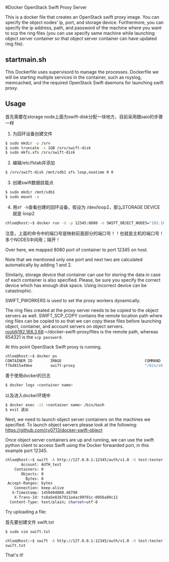 #Docker OpenStack Swift Proxy Server

This is a docker file that creates an OpenStack swift proxy image. You can
specify the object nodes' ip, port, and storage device. Furthermore, you can
specify the ip address, path, and password of the machine where you want to scp
the ring files (you can use specify same machine while launching object server
container so that object server container can have updated ring file).


## startmain.sh

This Dockerfile uses supervisord to manage the processes.
Dockerfile we will be starting multiple services in the container, such as
rsyslog, memcached, and the required OpenStack Swift daemons for launching
swift proxy.


## Usage

首先需要在storage node上面为swift-disk分配一块地方，目前采用跟saio的步骤一样

1. 为回环设备创建文件
```bash
$ sudo mkdir -p /srv
$ sudo truncate -s 1GB /srv/swift-disk
$ sudo mkfs.xfs /srv/swift-disk
```

2. 编辑/etc/fstab并添加

```bash
$ /srv/swift-disk /mnt/sdb1 xfs loop,noatime 0 0
```

3. 创建swift数据挂载点

```bash
$ sudo mkdir /mnt/sdb1
$ sudo mount -a
```

4. 用```df -h```查看创建的回环设备，假设为 /dev/loop2，那么STORAGE DEVICE 就是 loop2

```bash
chloe@host:~$ docker run -d -p 12345:8080 -e SWIFT_OBJECT_NODES="192.168.3.68:8010:loop2" -e SWIFT_PWORKERS=64  -e SWIFT_SCP_COPY=root@192.168.3.68:~/docker-swift-proxy/files:654321 -t swift-proxy
```

注意，上面的命令中的端口号是映射前面部分的端口号！！也就是主机的端口号！多个NODES中间用；隔开！

Over here, we mapped 8080 port of container to port 12345 on host. 


Note that we mentioned only one port and next two are calculated automatically by adding 1 and 2. 


Similarly, storage device that container
can use for storing the data in case of each container is also specified. Please, be sure you specify
the correct device which has enough disk space. Using incorrect device can be catastrophic.


SWIFT_PWORKERS is used to set the proxy workers dynamically.

The ring files created at the proxy server needs to be copied to the object servers as well. SWIFT_SCP_COPY
contains the remote location path where ring files can be copied to so that we
can copy these files before launching object, container, and account servers on object servers. root@192.168.3.68:~/docker-swift-proxy/files is the remote path, whereas 654321 is the `scp password`.

At this point OpenStack Swift proxy is running.


```bash
chloe@host:~$ docker ps
CONTAINER ID        IMAGE                                     COMMAND                CREATED             STATUS              PORTS                     NAMES
f7bd815a49ee        swift-proxy                               "/bin/sh -c /usr/loc   4 seconds ago       Up 2 seconds        0.0.0.0:12345->8080/tcp   kickass_bohr
```

善于使用docker的日志

```bash
$ docker logs <container name>
```

以及进入docker环境中

```bash
$ docker exec -it <container name> /bin/bash
$ exit 退出
```

Next, we need to launch object server containers on the machines we specified. To launch object servers please look at the following:
https://github.com/cy0713/docker-swift-object


Once object server containers are up and running, we can use the swift python client to access Swift using the Docker forwarded port, in this example port 12345.

```bash
chloe@host:~$ swift -A http://127.0.0.1:12345/auth/v1.0 -U test:tester -K testing stat
       Account: AUTH_test
    Containers: 0
       Objects: 0
         Bytes: 0
 Accept-Ranges: bytes
    Connection: keep-alive
   X-Timestamp: 1450494080.48790
    X-Trans-Id: tx8a5e8267911a4ac99f01c-0056a89c11
  Content-Type: text/plain; charset=utf-8
```

Try uploading a file:

首先要创建文件 swift.txt

```bash
$ sudo vim swift.txt
```

```bash
chloe@host:~$ swift -A http://127.0.0.1:12345/auth/v1.0 -U test:tester -K testing upload swift swift.txt
swift.txt
```

That's it!
